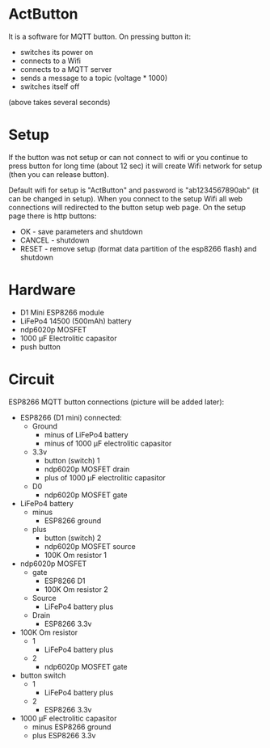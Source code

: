 # ActButton

It is a software for MQTT button.
On pressing button it:
* switches its power on
* connects to a Wifi
* connects to a MQTT server
* sends a message to a topic (voltage * 1000)
* switches itself off

(above takes several seconds)

# Setup

If the button was not setup or can not connect to wifi or you continue to
press button for long time (about 12 sec) it will create Wifi network for
setup (then you can release button).

Default wifi for setup is "ActButton" and password is "ab1234567890ab" (it
can be changed in setup). When you connect to the setup Wifi all web
connections will redirected to the button setup web page.
On the setup page there is http buttons:
* OK - save parameters and shutdown
* CANCEL - shutdown
* RESET - remove setup (format data partition of the esp8266 flash) and shutdown

# Hardware

* D1 Mini ESP8266 module
* LiFePo4 14500 (500mAh) battery
* ndp6020p MOSFET
* 1000 µF Electrolitic capasitor
* push button

# Circuit

ESP8266 MQTT button connections (picture will be added later):

* ESP8266 (D1 mini) connected:
  * Ground
    * minus of LiFePo4 battery
    * minus of 1000 µF electrolitic capasitor
  * 3.3v
    * button (switch) 1
    * ndp6020p MOSFET drain
    * plus of 1000 µF electrolitic capasitor
  * D0
    * ndp6020p MOSFET gate
* LiFePo4 battery
  * minus
    * ESP8266 ground
  * plus
    * button (switch) 2
    * ndp6020p  MOSFET source
    * 100K Om resistor 1
* ndp6020p MOSFET
  * gate
    * ESP8266 D1
    * 100K Om resistor 2
  * Source
    * LiFePo4 battery plus
  * Drain
    * ESP8266 3.3v
* 100K Om resistor
  * 1
    * LiFePo4 battery plus
  * 2
    * ndp6020p MOSFET gate
* button switch
  * 1
    * LiFePo4 battery plus
  * 2
    * ESP8266 3.3v
* 1000 µF electrolitic capasitor
  * minus
    ESP8266 ground
  * plus
    ESP8266 3.3v
    
